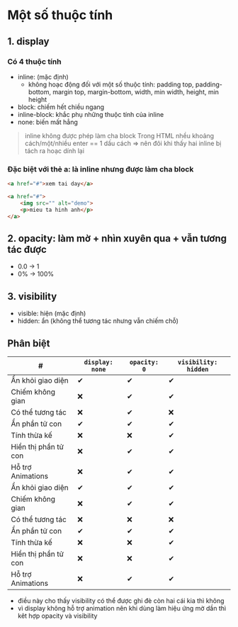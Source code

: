 # Một số thuộc tính

## 1. display

### Có 4 thuộc tính

- inline: (mặc định)
  - không hoạc động đối với một số thuộc tính: padding top, padding-bottom, margin top, margin-bottom, width, min width, height, min height
- block: chiếm hết chiều ngang
- inline-block: khắc phụ những thuộc tính của inline
- none: biến mất hẳng

> inline không được phép làm cha block
> Trong HTML nhều khoảng cách/một/nhiều enter == 1 dấu cách => nên đôi khi thấy hai inline bị tách ra hoạc dính lại

### Đặc biệt với thẻ a: là inline nhưng được làm cha block

```html
<a href="#">xem tai day</a>
```

```html
<a href="#">
    <img src="" alt="demo">
    <p>mieu ta hinh anh</p>
</a>
```

## 2. opacity: làm mờ + nhìn xuyên qua + vẫn tương tác được

- 0.0 -> 1
- 0% -> 100%

## 3. visibility

- visible: hiện (mặc định)
- hidden: ẩn (không thể tương tác nhưng vẫn chiếm chỗ)

## Phân biệt

| #                    | `display: none` | `opacity: 0` | `visibility: hidden` |
|----------------------|-----------------|--------------|----------------------|
| Ẩn khỏi giao diện    | ✔               | ✔            | ✔                    |
| Chiếm không gian     | ❌               | ✔            | ✔                    |
| Có thể tương tác     | ❌               | ✔            | ❌                    |
| Ẩn phần tử con       | ✔               | ✔            | ✔                    |
| Tính thừa kế         | ❌               | ❌            | ✔                    |
| Hiển thị phần tử con | ❌               | ✔            | ✔                    |
| Hỗ trợ Animations    | ❌               | ✔            | ✔                    |
| Ẩn khỏi giao diện    | ✔               | ✔            | ✔                    |
| Chiếm không gian     | ❌               | ✔            | ✔                    |
| Có thể tương tác     | ❌               | ❌            | ❌                    |
| Ẩn phần tử con       | ✔               | ✔            | ✔                    |
| Tính thừa kế         | ❌               | ❌            | ✔                    |
| Hiển thị phần tử con | ❌               | ❌            | ✔                    |
| Hỗ trợ Animations    | ❌               | ✔            | ✔                    |

- điều này cho thấy visibility có thể được ghi đè còn hai cái kia thì không
- vì display không hỗ trợ animation nên khi dùng làm hiệu ứng mờ dần thì kêt hợp opacity và visibility
